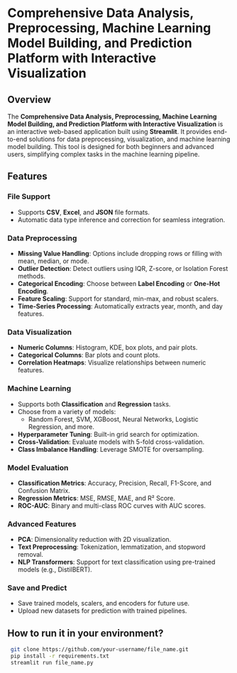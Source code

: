 # Comprehensive Data Analysis, Preprocessing, Machine Learning Model Building, and Prediction Platform with Interactive Visualization

## Overview

The **Comprehensive Data Analysis, Preprocessing, Machine Learning Model Building, and Prediction Platform with Interactive Visualization** is an interactive web-based application built using **Streamlit**. It provides end-to-end solutions for data preprocessing, visualization, and machine learning model building. This tool is designed for both beginners and advanced users, simplifying complex tasks in the machine learning pipeline.

## Features

### File Support
- Supports **CSV**, **Excel**, and **JSON** file formats.
- Automatic data type inference and correction for seamless integration.

### Data Preprocessing
- **Missing Value Handling**: Options include dropping rows or filling with mean, median, or mode.
- **Outlier Detection**: Detect outliers using IQR, Z-score, or Isolation Forest methods.
- **Categorical Encoding**: Choose between **Label Encoding** or **One-Hot Encoding**.
- **Feature Scaling**: Support for standard, min-max, and robust scalers.
- **Time-Series Processing**: Automatically extracts year, month, and day features.

### Data Visualization
- **Numeric Columns**: Histogram, KDE, box plots, and pair plots.
- **Categorical Columns**: Bar plots and count plots.
- **Correlation Heatmaps**: Visualize relationships between numeric features.

### Machine Learning
- Supports both **Classification** and **Regression** tasks.
- Choose from a variety of models:
  - Random Forest, SVM, XGBoost, Neural Networks, Logistic Regression, and more.
- **Hyperparameter Tuning**: Built-in grid search for optimization.
- **Cross-Validation**: Evaluate models with 5-fold cross-validation.
- **Class Imbalance Handling**: Leverage SMOTE for oversampling.

### Model Evaluation
- **Classification Metrics**: Accuracy, Precision, Recall, F1-Score, and Confusion Matrix.
- **Regression Metrics**: MSE, RMSE, MAE, and R² Score.
- **ROC-AUC**: Binary and multi-class ROC curves with AUC scores.

### Advanced Features
- **PCA**: Dimensionality reduction with 2D visualization.
- **Text Preprocessing**: Tokenization, lemmatization, and stopword removal.
- **NLP Transformers**: Support for text classification using pre-trained models (e.g., DistilBERT).

### Save and Predict
- Save trained models, scalers, and encoders for future use.
- Upload new datasets for prediction with trained pipelines.

## How to run it in your environment?

  ```bash
   git clone https://github.com/your-username/file_name.git
   pip install -r requirements.txt
   streamlit run file_name.py

